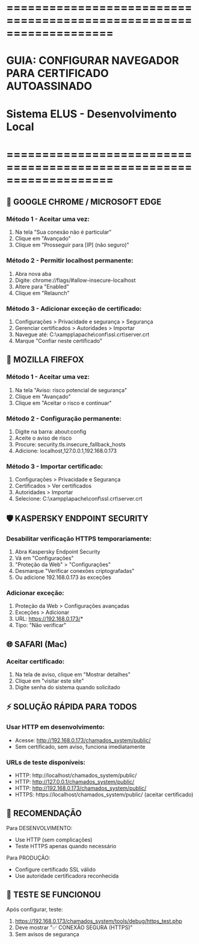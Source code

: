 # ===================================================================
# GUIA: CONFIGURAR NAVEGADOR PARA CERTIFICADO AUTOASSINADO
# Sistema ELUS - Desenvolvimento Local
# ===================================================================

## 🔷 GOOGLE CHROME / MICROSOFT EDGE

### Método 1 - Aceitar uma vez:
1. Na tela "Sua conexão não é particular"
2. Clique em "Avançado"
3. Clique em "Prosseguir para [IP] (não seguro)"

### Método 2 - Permitir localhost permanente:
1. Abra nova aba
2. Digite: chrome://flags/#allow-insecure-localhost
3. Altere para "Enabled"
4. Clique em "Relaunch"

### Método 3 - Adicionar exceção de certificado:
1. Configurações > Privacidade e segurança > Segurança
2. Gerenciar certificados > Autoridades > Importar
3. Navegue até: C:\xampp\apache\conf\ssl.crt\server.crt
4. Marque "Confiar neste certificado"

## 🦊 MOZILLA FIREFOX

### Método 1 - Aceitar uma vez:
1. Na tela "Aviso: risco potencial de segurança"
2. Clique em "Avançado"
3. Clique em "Aceitar o risco e continuar"

### Método 2 - Configuração permanente:
1. Digite na barra: about:config
2. Aceite o aviso de risco
3. Procure: security.tls.insecure_fallback_hosts
4. Adicione: localhost,127.0.0.1,192.168.0.173

### Método 3 - Importar certificado:
1. Configurações > Privacidade e Segurança
2. Certificados > Ver certificados
3. Autoridades > Importar
4. Selecione: C:\xampp\apache\conf\ssl.crt\server.crt

## 🛡️ KASPERSKY ENDPOINT SECURITY

### Desabilitar verificação HTTPS temporariamente:
1. Abra Kaspersky Endpoint Security
2. Vá em "Configurações"
3. "Proteção da Web" > "Configurações"
4. Desmarque "Verificar conexões criptografadas"
5. Ou adicione 192.168.0.173 às exceções

### Adicionar exceção:
1. Proteção da Web > Configurações avançadas
2. Exceções > Adicionar
3. URL: https://192.168.0.173/*
4. Tipo: "Não verificar"

## 🌐 SAFARI (Mac)

### Aceitar certificado:
1. Na tela de aviso, clique em "Mostrar detalhes"
2. Clique em "visitar este site"
3. Digite senha do sistema quando solicitado

## ⚡ SOLUÇÃO RÁPIDA PARA TODOS

### Usar HTTP em desenvolvimento:
- Acesse: http://192.168.0.173/chamados_system/public/
- Sem certificado, sem aviso, funciona imediatamente

### URLs de teste disponíveis:
- HTTP: http://localhost/chamados_system/public/
- HTTP: http://127.0.0.1/chamados_system/public/
- HTTP: http://192.168.0.173/chamados_system/public/
- HTTPS: https://localhost/chamados_system/public/ (aceitar certificado)

## 🎯 RECOMENDAÇÃO

Para DESENVOLVIMENTO:
- Use HTTP (sem complicações)
- Teste HTTPS apenas quando necessário

Para PRODUÇÃO:
- Configure certificado SSL válido
- Use autoridade certificadora reconhecida

## 🔧 TESTE SE FUNCIONOU

Após configurar, teste:
1. https://192.168.0.173/chamados_system/tools/debug/https_test.php
2. Deve mostrar "✅ CONEXÃO SEGURA (HTTPS)"
3. Sem avisos de segurança
